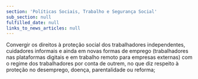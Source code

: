 ```yaml
---
section: 'Políticas Sociais, Trabalho e Segurança Social'
sub_section: null
fulfilled_date: null
links_to_news_articles: null
---
```


Convergir os direitos à proteção social dos trabalhadores independentes, cuidadores informais e ainda em novas formas de emprego (trabalhadores nas plataformas digitais e em trabalho remoto para empresas externas) com o regime dos trabalhadores por conta de outrem, no que diz respeito à proteção no desemprego, doença, parentalidade ou reforma;
